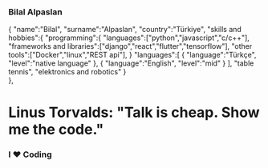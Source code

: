 ###   Bilal Alpaslan      <br>


  
  {
    "name":"Bilal",
    "surname":"Alpaslan",
    "country":"Türkiye",
    "skills and hobbies":{
      "programming":{
        "languages":["python","javascript","c/c++"],
        "frameworks and libraries":["django","react","flutter","tensorflow"],
        "other tools":["Docker","linux","REST api"],
      }
      "languages":[
        {
          "language":"Türkçe",
          "level":"native language"
        },
        {
          "language":"English",
          "level":"mid"
        }
      ],
      "table tennis",
      "elektronics and robotics"
    }  
  },
  
 
 
 # Linus Torvalds: "Talk is cheap. Show me the code."
 
 ### I ❤️ Coding
 
<!--
⚡ 😎 ⚡ 

 

👇 Follow me [![GitHub Follow Badge](https://img.shields.io/github/followers/NisanurBulut?label=follow&style=social)](https://github.com/NisanurBulut) [![Linkedin Badge](https://img.shields.io/badge/-Linkedin-blue?style=flat&logo=Linkedin&logoColor=white&link=https://www.linkedin.com/in/nisanur-bulut/)](https://www.linkedin.com/in/nisanur-bulut/) 
[![GitHub Follow Badge](https://img.shields.io/badge/leetcode-red)](https://leetcode.com/nisanurrunasin/)


![CSharp](https://img.shields.io/badge/C%23-.NET%20CORE-green)
![Asp.NET MVC](https://img.shields.io/badge/C%23-Asp.Net%20MVC-blue)
![HTML5](https://img.shields.io/badge/-HTML5-E34F26?style=flat&logo=HTML5&logoColor=fff)
![CSS3](https://img.shields.io/badge/-CSS3-1572B6?style=flat&logo=CSS3&logoColor=fff)
![Bootstrap](https://img.shields.io/badge/-Bootstrap-563D7C?style=flat&logo=bootstrap&logoColor=fff)
![JavaScript](https://img.shields.io/badge/-JavaScript-F7DF1E?style=flat&logo=javascript&labelColor=000)
![TypeScript](https://img.shields.io/badge/-TypeScript-007ACC?style=flat&logo=typescript&logoColor=fff)
![Angular](https://img.shields.io/badge/-Angular-DD0031?style=flat&logo=angular&logoColor=fff)
![React](https://img.shields.io/badge/React-056676?style=flat&logo=react&logoColor=fff)


![Nisanur's github stats](https://github-readme-stats.vercel.app/api?username=NisanurBulut&show_icons=true)

![visitors](https://visitor-badge.laobi.icu/badge?page_id=NisanurBulut)

-->
